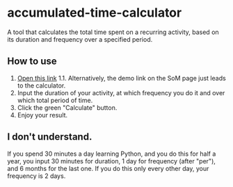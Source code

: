 # accumulated-time-calculator
A tool that calculates the total time spent on a recurring activity, based on its duration and frequency over a specified period.

## How to use
1. [Open this link](https://aal337.github.io/accumulated-time-calculator/)
1.1. Alternatively, the demo link on the SoM page just leads to the calculator.
2. Input the duration of your activity, at which frequency you do it and over which total period of time.
3. Click the green "Calculate" button.
4. Enjoy your result.

## I don't understand.
If you spend 30 minutes a day learning Python, and you do this for half a year, you input 30 minutes for duration, 1 day for frequency (after "per"), and 6 months for the last one. If you do this only every other day, your frequency is 2 days.